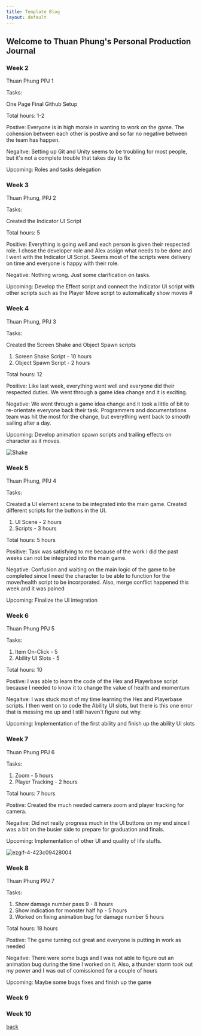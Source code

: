 ```yaml
---
title: Template Blog
layout: default
---
```


## Welcome to Thuan Phung's Personal Production Journal

### Week 2
Thuan Phung PPJ 1

Tasks:

One Page Final
Github Setup

Total hours: 1-2

Postive: Everyone is in high morale in wanting to work on the game. The cohension between each other is postive and so far no negative between the team has happen.

Negaitve: Setting up Git and Unity seems to be troubling for most people, but it's not a complete trouble that takes day to fix

Upcoming: Roles and tasks delegation 

### Week 3

Thuan Phung, PPJ 2

Tasks:

Created the Indicator UI Script 

Total hours: 5

Positive: Everything is going well and each person is given their respected role. I chose the developer role and Alex assign what needs to be done and I went with the Indicator UI Script. Seems most of the scripts were delivery on time and everyone is happy with their role. 

Negative: Nothing wrong. Just some clarification on tasks.  

Upcoming: Develop the Effect script and connect the Indicator UI script with other scripts such as the Player Move script to automatically show moves #

### Week 4

Thuan Phung, PPJ 3

Tasks:

Created the Screen Shake and Object Spawn scripts

  1. Screen Shake Script - 10 hours 
  2. Object Spawn Script - 2 hours
 
Total hours: 12

Positive: Like last week, everything went well and everyone did their respected duties. We went through a game idea change and it is exciting.

Negative: We went through a game idea change and it took a little of bit to re-orientate everyone back their task. Programmers and documentations team was hit the most for the change, but everything went back to smooth sailing after a day.  

Upcoming: Develop animation spawn scripts and trailing effects on character as it moves. 

![Shake](https://user-images.githubusercontent.com/60513032/116589828-0e8f8600-a8eb-11eb-8e6e-09a40721b5ca.gif)

### Week 5

Thuan Phung, PPJ 4

Tasks:

Created a UI element scene to be integrated into the main game. Created different scripts for the buttons in the UI.

  1. UI Scene - 2 hours 
  2. Scripts - 3 hours
 
Total hours: 5 hours

Positive: Task was satisfying to me because of the work I did the past weeks can not be integrated into the main game. 

Negative: Confusion and waiting on the main logic of the game to be completed since I need the character to be able to function for the move/health script to be incorporated.
          Also, merge conflict happened this week and it was pained

Upcoming: Finalize the UI integration 

### Week 6

Thuan Phung PPJ 5

Tasks:

1. Item On-Click - 5
2. Ability UI Slots - 5

Total hours: 10

Postive: I was able to learn the code of the Hex and Playerbase script because I needed to know it to change the value of health and momentum

Negaitve: I was stuck most of my time learning the Hex and Playerbase scripts. I then went on to code the Ability UI slots, but there is this one error that is messing me up and I still haven't figure out why. 

Upcoming: Implementation of the first ability and finish up the ability UI slots

### Week 7

Thuan Phung PPJ 6

Tasks:

1. Zoom - 5 hours 
2. Player Tracking - 2 hours

Total hours: 7 hours

Postive: Created the much needed camera zoom and player tracking for camera. 

Negaitve: Did not really progress much in the UI buttons on my end since I was a bit on the busier side to prepare for graduation and finals. 

Upcoming: Implementation of other UI and quality of life stuffs.

![ezgif-4-423c09428004](https://user-images.githubusercontent.com/60513032/119022774-f9989680-b96e-11eb-8109-6d4e6aa63657.gif)

### Week 8
Thuan Phung PPJ 7

Tasks:

1. Show damage number pass 9 - 8 hours 
2. Show indication for monster half hp - 5 hours
3. Worked on fixing animation bug for damage number 5 hours 

Total hours: 18 hours

Postive: The game turning out great and everyone is putting in work as needed

Negaitve: There were some bugs and I was not able to figure out an animation bug during the time I worked on it. Also, a thunder storm took out my power and I was out of comissioned for a couple of hours

Upcoming: Maybe some bugs fixes and finish up the game 

### Week 9

### Week 10

[back](Blogs.html)

